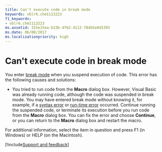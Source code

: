 ```yaml
---
title: Can't execute code in break mode
keywords: vblr6.chm1113223
f1_keywords:
- vblr6.chm1113223
ms.assetid: 315e15ea-b33b-4f62-4112-f84b5e845393
ms.date: 06/08/2017
ms.localizationpriority: high
---
```



# Can't execute code in break mode

You enter [break mode](../../Glossary/vbe-glossary.md#break-mode) when you suspend execution of code. This error has the following causes and solutions:



- You tried to run code from the **Macro** dialog box. However, Visual Basic was already running code, although the code was suspended in break mode. You may have entered break mode without knowing it, for example, if a [syntax error](../../Glossary/vbe-glossary.md#syntax-error) or [run-time error](../../Glossary/vbe-glossary.md#run-time-error) occurred. Continue running the suspended code, or terminate its execution before you run code from the **Macro** dialog box. You can fix the error and choose **Continue**, or you can return to the **Macro** dialog box and restart the macro.
    

For additional information, select the item in question and press F1 (in Windows) or HELP (on the Macintosh).

[!include[Support and feedback](~/includes/feedback-boilerplate.md)]
